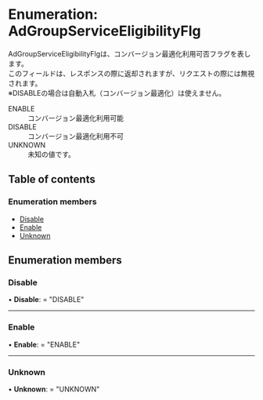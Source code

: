 # Enumeration: AdGroupServiceEligibilityFlg


<div lang=\"ja\"> AdGroupServiceEligibilityFlgは、コンバージョン最適化利用可否フラグを表します。<br> このフィールドは、レスポンスの際に返却されますが、リクエストの際には無視されます。<br> ※DISABLEの場合は自動入札（コンバージョン最適化）は使えません。 </div>  <dl class=term>   <dt class=\"term__item\">ENABLE</dt>   <dd class=\"term__desc\"><span lang=\"ja\">コンバージョン最適化利用可能</span></dd>   <dt class=\"term__item\">DISABLE</dt>   <dd class=\"term__desc\"><span lang=\"ja\">コンバージョン最適化利用不可</span></dd>   <dt class=\"term__item\">UNKNOWN</dt>   <dd class=\"term__desc\"><span lang=\"ja\">未知の値です。</span></dd> </dl>

## Table of contents

### Enumeration members

- [Disable](adgroupserviceeligibilityflg.md#disable)
- [Enable](adgroupserviceeligibilityflg.md#enable)
- [Unknown](adgroupserviceeligibilityflg.md#unknown)

## Enumeration members

### Disable

• **Disable**: = "DISABLE"

___

### Enable

• **Enable**: = "ENABLE"

___

### Unknown

• **Unknown**: = "UNKNOWN"
